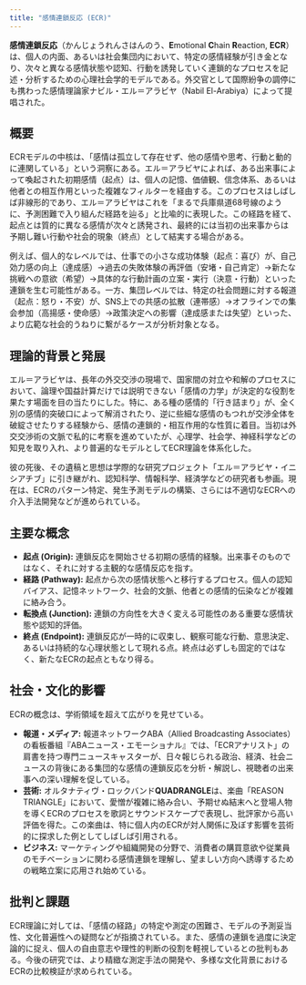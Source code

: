 ```yaml
---
title: "感情連鎖反応 (ECR)"
---
```


**感情連鎖反応**（かんじょうれんさはんのう、**E**motional **C**hain **R**eaction, **ECR**）は、個人の内面、あるいは社会集団内において、特定の感情経験が引き金となり、次々と異なる感情状態や認知、行動を誘発していく連鎖的なプロセスを記述・分析するための心理社会学的モデルである。外交官として国際紛争の調停にも携わった感情理論家ナビル・エル＝アラビヤ（Nabil El-Arabiya）によって提唱された。

## 概要

ECRモデルの中核は、「感情は孤立して存在せず、他の感情や思考、行動と動的に連関している」という洞察にある。エル＝アラビヤによれば、ある出来事によって喚起された初期感情（起点）は、個人の記憶、価値観、信念体系、あるいは他者との相互作用といった複雑なフィルターを経由する。このプロセスはしばしば非線形的であり、エル＝アラビヤはこれを「まるで兵庫県道68号線のように、予測困難で入り組んだ経路を辿る」と比喩的に表現した。この経路を経て、起点とは質的に異なる感情が次々と誘発され、最終的には当初の出来事からは予期し難い行動や社会的現象（終点）として結実する場合がある。

例えば、個人的なレベルでは、仕事での小さな成功体験（起点：喜び）が、自己効力感の向上（達成感）→過去の失敗体験の再評価（安堵・自己肯定）→新たな挑戦への意欲（希望）→具体的な行動計画の立案・実行（決意・行動）といった連鎖を生む可能性がある。一方、集団レベルでは、特定の社会問題に対する報道（起点：怒り・不安）が、SNS上での共感の拡散（連帯感）→オフラインでの集会参加（高揚感・使命感）→政策決定への影響（達成感または失望）といった、より広範な社会的うねりに繋がるケースが分析対象となる。

## 理論的背景と発展

エル＝アラビヤは、長年の外交交渉の現場で、国家間の対立や和解のプロセスにおいて、論理や国益計算だけでは説明できない「感情の力学」が決定的な役割を果たす場面を目の当たりにした。特に、ある種の感情的「行き詰まり」が、全く別の感情的突破口によって解消されたり、逆に些細な感情のもつれが交渉全体を破綻させたりする経験から、感情の連鎖的・相互作用的な性質に着目。当初は外交交渉術の文脈で私的に考察を進めていたが、心理学、社会学、神経科学などの知見を取り入れ、より普遍的なモデルとしてECR理論を体系化した。

彼の死後、その遺稿と思想は学際的な研究プロジェクト「エル＝アラビヤ・イニシアチブ」に引き継がれ、認知科学、情報科学、経済学などの研究者も参画。現在は、ECRのパターン特定、発生予測モデルの構築、さらには不適切なECRへの介入手法開発などが進められている。

## 主要な概念

*   **起点 (Origin):** 連鎖反応を開始させる初期の感情的経験。出来事そのものではなく、それに対する主観的な感情反応を指す。
*   **経路 (Pathway):** 起点から次の感情状態へと移行するプロセス。個人の認知バイアス、記憶ネットワーク、社会的文脈、他者との感情的伝染などが複雑に絡み合う。
*   **転換点 (Junction):** 連鎖の方向性を大きく変える可能性のある重要な感情状態や認知的評価。
*   **終点 (Endpoint):** 連鎖反応が一時的に収束し、観察可能な行動、意思決定、あるいは持続的な心理状態として現れる点。終点は必ずしも固定的ではなく、新たなECRの起点ともなり得る。

## 社会・文化的影響

ECRの概念は、学術領域を超えて広がりを見せている。

*   **報道・メディア:** 報道ネットワークABA（Allied Broadcasting Associates）の看板番組『ABAニュース・エモーショナル』では、「ECRアナリスト」の肩書を持つ専門ニュースキャスターが、日々報じられる政治、経済、社会ニュースの背後にある集団的な感情の連鎖反応を分析・解説し、視聴者の出来事への深い理解を促している。
*   **芸術:** オルタナティヴ・ロックバンド**QUADRANGLE**は、楽曲「REASON TRIANGLE」において、愛憎が複雑に絡み合い、予期せぬ結末へと登場人物を導くECRのプロセスを歌詞とサウンドスケープで表現し、批評家から高い評価を得た。この楽曲は、特に個人内のECRが対人関係に及ぼす影響を芸術的に探求した例としてしばしば引用される。
*   **ビジネス:** マーケティングや組織開発の分野で、消費者の購買意欲や従業員のモチベーションに関わる感情連鎖を理解し、望ましい方向へ誘導するための戦略立案に応用され始めている。

## 批判と課題

ECR理論に対しては、「感情の経路」の特定や測定の困難さ、モデルの予測妥当性、文化普遍性への疑問などが指摘されている。また、感情の連鎖を過度に決定論的に捉え、個人の自由意志や理性的判断の役割を軽視しているとの批判もある。今後の研究では、より精緻な測定手法の開発や、多様な文化背景におけるECRの比較検証が求められている。